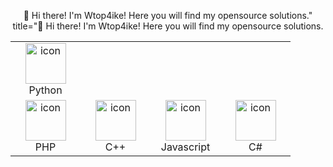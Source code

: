 
<p align="center">
  <p1>👋 Hi there! I'm Wtop4ike! Here you will find my opensource solutions." title="👋 Hi there! I'm Wtop4ike! Here you will find my opensource solutions.</p1>
<div align="justify">
  <table>
        <td align="center" width="96">
      <a href="#macropower-tech">
        <img src="https://techstack-generator.vercel.app/python-icon.svg" alt="icon" width="65" height="65" />
      </a>
      <br>Python
      
  </tr>
      <td align="center" width="96">
        <img src="https://techstack-generator.vercel.app/php-icon.svg" alt="icon" width="65" height="65" />
      <br>PHP
    </td>
    <td align="center" width="96">
        <img src="https://techstack-generator.vercel.app/cpp-icon.svg" alt="icon" width="65" height="65" />
      <br>C++
    </td>
        <td align="center" width="96">
        <img src="https://techstack-generator.vercel.app/js-icon.svg" alt="icon" width="65" height="65" />
      <br>Javascript
    </td>
        <td align="center" width="96">
        <img src="https://techstack-generator.vercel.app/csharp-icon.svg" alt="icon" width="65" height="65" />
      <br>C#
    </td>

  </table>
</p>
